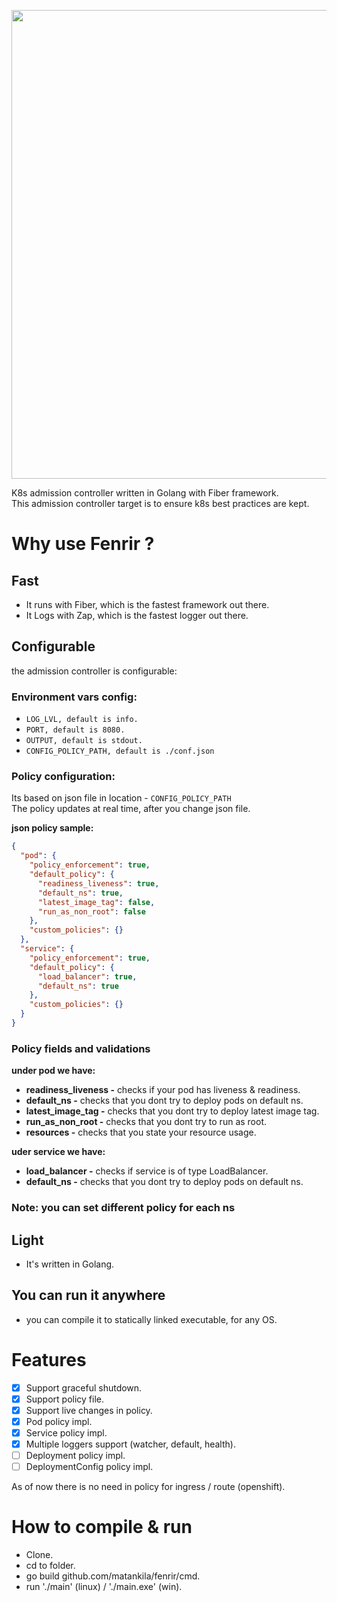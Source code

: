 <p align="center">
<img src="https://i.imgur.com/Wdp5QWg.png" width="750" />
</p>
K8s admission controller written in Golang with Fiber framework. 
</br>
This admission controller target is to ensure k8s best practices are kept.

# Why use Fenrir ?
## Fast
* It runs with Fiber, which is the fastest framework out there.
* It Logs with Zap, which is the fastest logger out there.

## Configurable
the admission controller is configurable:
### Environment vars config:
* `LOG_LVL, default is info.`
* `PORT, default is 8080.`
* `OUTPUT, default is stdout.`
* `CONFIG_POLICY_PATH, default is ./conf.json`

### Policy configuration:
Its based on json file in location - `CONFIG_POLICY_PATH`
</br>
The policy updates at real time, after you change json file.

**json policy sample:**
```json
{
  "pod": {
    "policy_enforcement": true,
    "default_policy": {
      "readiness_liveness": true,
      "default_ns": true,
      "latest_image_tag": false,
      "run_as_non_root": false
    },
    "custom_policies": {}
  },
  "service": {
    "policy_enforcement": true,
    "default_policy": {
      "load_balancer": true,
      "default_ns": true
    },
    "custom_policies": {}
  }
}
```

### Policy fields and validations
**under pod we have:**
* **readiness_liveness -** checks if your pod has liveness & readiness.
* **default_ns -** checks that you dont try to deploy pods on default ns.
* **latest_image_tag -** checks that you dont try to deploy latest image tag.
* **run_as_non_root -** checks that you dont try to run as root.
* **resources -** checks that you state your resource usage.


**uder service we have:**
</br>
* **load_balancer -** checks if service is of type LoadBalancer.
* **default_ns -** checks that you dont try to deploy pods on default ns.

### Note: you can set different policy for each ns

## Light
* It's written in Golang.

## You can run it anywhere
* you can compile it to statically linked executable, for any OS.

# Features
- [x] Support graceful shutdown.
- [x] Support policy file.
- [x] Support live changes in policy. 
- [x] Pod policy impl.
- [x] Service policy impl.
- [x] Multiple loggers support (watcher, default, health).
- [ ] Deployment policy impl.
- [ ] DeploymentConfig policy impl.
  
As of now there is no need in policy for ingress / route (openshift).

# How to compile & run
* Clone.
* cd to folder.
* go build github.com/matankila/fenrir/cmd.
* run './main' (linux) / './main.exe' (win).
